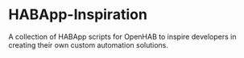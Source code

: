 # HABApp-Inspiration
A collection of HABApp scripts for OpenHAB to inspire developers in creating their own custom automation solutions.
